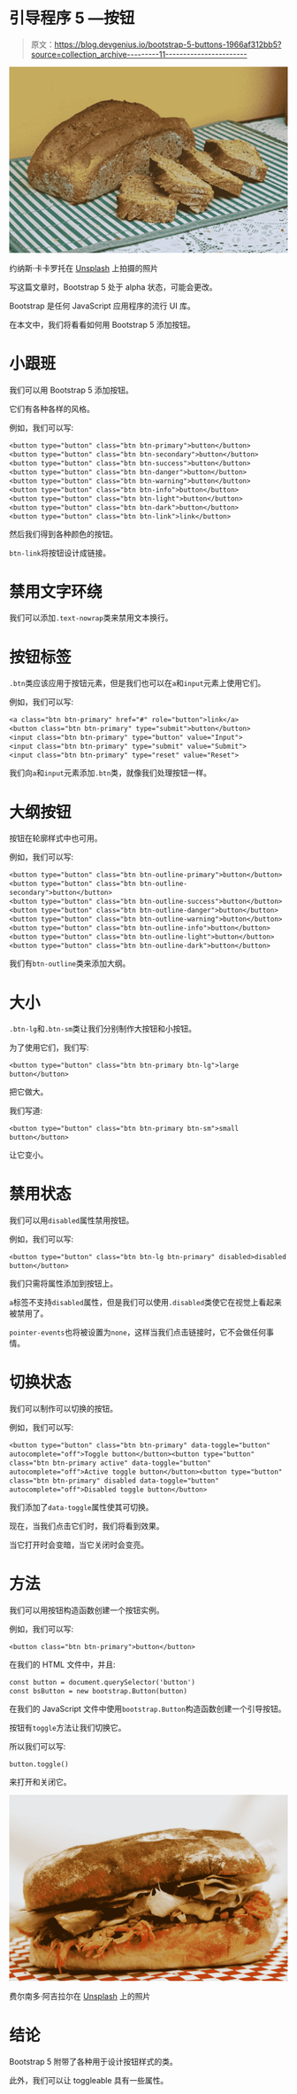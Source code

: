 # 引导程序 5 —按钮

> 原文：<https://blog.devgenius.io/bootstrap-5-buttons-1966af312bb5?source=collection_archive---------11----------------------->

![](img/d41d1c3daf25afc49e9062a38e39b947.png)

约纳斯·卡卡罗托在 [Unsplash](https://unsplash.com?utm_source=medium&utm_medium=referral) 上拍摄的照片

写这篇文章时，Bootstrap 5 处于 alpha 状态，可能会更改。

Bootstrap 是任何 JavaScript 应用程序的流行 UI 库。

在本文中，我们将看看如何用 Bootstrap 5 添加按钮。

# 小跟班

我们可以用 Bootstrap 5 添加按钮。

它们有各种各样的风格。

例如，我们可以写:

```
<button type="button" class="btn btn-primary">button</button>
<button type="button" class="btn btn-secondary">button</button>
<button type="button" class="btn btn-success">button</button>
<button type="button" class="btn btn-danger">button</button>
<button type="button" class="btn btn-warning">button</button>
<button type="button" class="btn btn-info">button</button>
<button type="button" class="btn btn-light">button</button>
<button type="button" class="btn btn-dark">button</button>
<button type="button" class="btn btn-link">link</button>
```

然后我们得到各种颜色的按钮。

`btn-link`将按钮设计成链接。

# 禁用文字环绕

我们可以添加`.text-nowrap`类来禁用文本换行。

# 按钮标签

`.btn`类应该应用于按钮元素，但是我们也可以在`a`和`input`元素上使用它们。

例如，我们可以写:

```
<a class="btn btn-primary" href="#" role="button">link</a>
<button class="btn btn-primary" type="submit">button</button>
<input class="btn btn-primary" type="button" value="Input">
<input class="btn btn-primary" type="submit" value="Submit">
<input class="btn btn-primary" type="reset" value="Reset">
```

我们向`a`和`input`元素添加`.btn`类，就像我们处理按钮一样。

# 大纲按钮

按钮在轮廓样式中也可用。

例如，我们可以写:

```
<button type="button" class="btn btn-outline-primary">button</button>
<button type="button" class="btn btn-outline-secondary">button</button>
<button type="button" class="btn btn-outline-success">button</button>
<button type="button" class="btn btn-outline-danger">button</button>
<button type="button" class="btn btn-outline-warning">button</button>
<button type="button" class="btn btn-outline-info">button</button>
<button type="button" class="btn btn-outline-light">button</button>
<button type="button" class="btn btn-outline-dark">button</button>
```

我们有`btn-outline`类来添加大纲。

# 大小

`.btn-lg`和`.btn-sm`类让我们分别制作大按钮和小按钮。

为了使用它们，我们写:

```
<button type="button" class="btn btn-primary btn-lg">large button</button>
```

把它做大。

我们写道:

```
<button type="button" class="btn btn-primary btn-sm">small  button</button>
```

让它变小。

# 禁用状态

我们可以用`disabled`属性禁用按钮。

例如，我们可以写:

```
<button type="button" class="btn btn-lg btn-primary" disabled>disabled button</button>
```

我们只需将属性添加到按钮上。

`a`标签不支持`disabled`属性，但是我们可以使用`.disabled`类使它在视觉上看起来被禁用了。

`pointer-events`也将被设置为`none`，这样当我们点击链接时，它不会做任何事情。

# 切换状态

我们可以制作可以切换的按钮。

例如，我们可以写:

```
<button type="button" class="btn btn-primary" data-toggle="button" autocomplete="off">Toggle button</button><button type="button" class="btn btn-primary active" data-toggle="button" autocomplete="off">Active toggle button</button><button type="button" class="btn btn-primary" disabled data-toggle="button" autocomplete="off">Disabled toggle button</button>
```

我们添加了`data-toggle`属性使其可切换。

现在，当我们点击它们时，我们将看到效果。

当它打开时会变暗，当它关闭时会变亮。

# 方法

我们可以用按钮构造函数创建一个按钮实例。

例如，我们可以写:

```
<button class="btn btn-primary">button</button>
```

在我们的 HTML 文件中，并且:

```
const button = document.querySelector('button')
const bsButton = new bootstrap.Button(button)
```

在我们的 JavaScript 文件中使用`bootstrap.Button`构造函数创建一个引导按钮。

按钮有`toggle`方法让我们切换它。

所以我们可以写:

```
button.toggle()
```

来打开和关闭它。

![](img/832f2a611b7dc83afc5de831789906a6.png)

费尔南多·阿吉拉尔在 [Unsplash](https://unsplash.com?utm_source=medium&utm_medium=referral) 上的照片

# 结论

Bootstrap 5 附带了各种用于设计按钮样式的类。

此外，我们可以让 toggleable 具有一些属性。